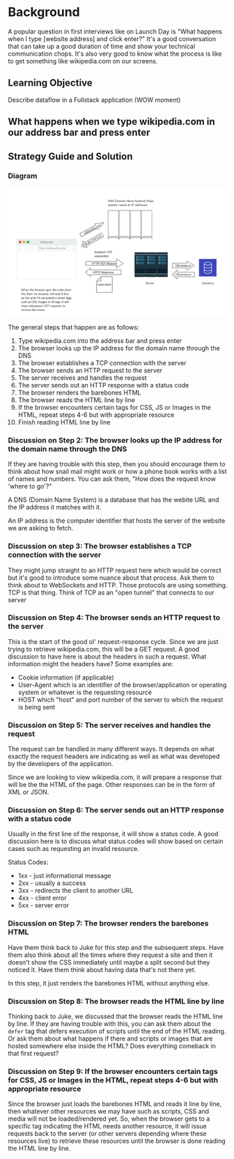 # Background

A popular question in first interviews like on Launch Day is "What happens when I type [website address] and click enter?" It's a good conversation that can take up a good duration of time and show your technical communication chops. It's also very good to know what the process is like to get something like wikipedia.com on our screens.

## Learning Objective
Describe dataflow in a Fullstack application (WOW moment)

## What happens when we type wikipedia.com in our address bar and press enter

## Strategy Guide and Solution

### Diagram

![Web Data Flow](./web-data-flow.png)

The general steps that happen are as follows:

1. Type wikipedia.com into the address bar and press enter
2. The browser looks up the IP address for the domain name through the DNS
3. The browser establishes a TCP connection with the server
4. The browser sends an HTTP request to the server
5. The server receives and handles the request
6. The server sends out an HTTP response with a status code
7. The browser renders the barebones HTML
8. The browser reads the HTML line by line
9. If the browser encounters certain tags for CSS, JS or Images in the HTML, repeat steps 4-6 but with appropriate resource
10. Finish reading HTML line by line

### Discussion on Step 2: The browser looks up the IP address for the domain name through the DNS

If they are having trouble with this step, then you should encourage them to think about how snail mail might work or how a phone book works with a list of names and numbers. You can ask them, "How does the request know 'where to go'?"

A DNS (Domain Name System) is a database that has the webite URL and the IP address it matches with it.

An IP address is the computer identifier that hosts the server of the website we are asking to fetch.

### Discussion on step 3: The browser establishes a TCP connection with the server

They might jump straight to an HTTP request here which would be correct but it's good to introduce some nuance about that process. Ask them to think about to WebSockets and HTTP. Those protocols are using something. TCP is that thing. Think of TCP as an "open tunnel" that connects to our server

### Discussion on Step 4: The browser sends an HTTP request to the server

This is the start of the good ol' request-response cycle. Since we are just trying to retrieve wikipedia.com, this will be a GET request. A good discussion to have here is about the headers in such a request. What information might the headers have? Some examples are:

- Cookie information (if applicable)
- User-Agent which is an identifier of the browser/application or operating system or whatever is the requesting resource
- HOST which "host" and port number of the server to which the request is being sent

### Discussion on Step 5: The server receives and handles the request

The request can be handled in many different ways. It depends on what exactly the request headers are indicating as well as what was developed by the developers of the application.

Since we are looking to view wikipedia.com, it will prepare a response that will be the the HTML of the page. Other responses can be in the form of XML or JSON.

### Discussion on Step 6: The server sends out an HTTP response with a status code

Usually in the first line of the response, it will show a status code. A good discussion here is to discuss what status codes will show based on certain cases such as requesting an invalid resource.

Status Codes:

- 1xx - just informational message
- 2xx - usually a success
- 3xx - redirects the client to another URL
- 4xx - client error
- 5xx - server error

### Discussion on Step 7: The browser renders the barebones HTML

Have them think back to Juke for this step and the subsequent steps. Have them also think about all the times where they request a site and then it doesn't show the CSS immediately until maybe a split second but they noticed it. Have them think about having data that's not there yet.

In this step, it just renders the barebones HTML without anything else.

### Discussion on Step 8: The browser reads the HTML line by line

Thinking back to Juke, we discussed that the browser reads the HTML line by line. If they are having trouble with this, you can ask them about the `defer` tag that defers execution of scripts until the end of the HTML reading. Or ask them about what happens if there and scripts or images that are hosted somewhere else inside the HTML? Does everything comeback in that first request?

### Discussion on Step 9: If the browser encounters certain tags for CSS, JS or Images in the HTML, repeat steps 4-6 but with appropriate resource

Since the browser just loads the barebones HTML and reads it line by line, then whatever other resources we may have such as scripts, CSS and media will not be loaded/rendered yet. So, when the browser gets to a specific tag indicating the HTML needs another resource, it will issue requests back to the server (or other servers depending where these resources live) to retrieve these resources until the browser is done reading the HTML line by line.
